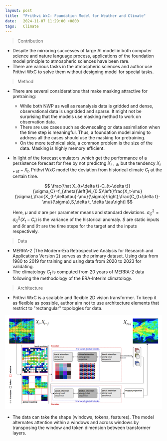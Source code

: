 ```yaml
---
layout: post
title:  "Prithvi WxC: Foundation Model for Weather and Climate"
date:   2024-11-07 11:29:00 +0800
tags:   Climate
---
```


> Contribution

+ Despite the mirroring successes of large AI model in both computer science and nature language process, applications of the foundation model principle to atmospheric sciences have been rare.
+ There are various tasks in the atmospheric sciences and author use Prithvi WxC to solve them without designing model for special tasks.

> Method

+ There are several considerations that make masking attractive for pretraining:

  + While both NWP as well as reanalysis data is gridded and dense, observational data is ungridded and sparse. It might not be surprising that the models use masking method to work on observation data.
  + There are use cases such as downscaling or data assimilation when the time step is meaningful. Thus, a foundation model aiming to address all the cases should use the masking for pretraining.
  + On the more technical side, a common problem is the size of the data. Masking is highly memory efficient.

+ In light of the forecast emulators ,which get the performance of a persistence forecast for free by not predictng $X_{t+\delta t}$ but the tendency $X_{t+\delta t}-X_t$, Prithvi WxC model the deviation from historical climate $C_t$ at the certain time.

  
  $$
  \frac{\hat X_{t+\delta t}-C_{t+\delta t}}{\sigma_C}=f_{\theta}\left[M_{0.5}\left(\frac{X_t-\mu}{\sigma},\frac{X_{t-\delta\tau}-\mu}{\sigma}\right);\frac{C_{t+\delta t}-\mu}{\sigma},S,\delta t, \delta \tau\right]
  $$

  
  Here, $\mu$ and $\sigma$ are per parameter means and standard deviations. $\sigma ^2_C=\sigma^2_C(X_t-C_t)$ is the variance of the historical anomaly. $S$ are static inputs and $\delta t$ and $\delta \tau$ are the time steps for the target and the inputs respectively.

> Data

+ MERRA-2 (The Modern-Era Retrospective Analysis for Research and Applications Version 2) serves as the primary dataset. Using data from 1980 to 2019 for training and using data from 2020 to 2023 for validating.
+ The climatology $C_t$​ is computed from 20 years of MERRA-2 data following the methodology of the ERA-Interim climatology.

> Architecture

+ Prithvi WxC is a scalable and flexible 2D vision transformer. To keep it as flexible as possible, author aim not to use architecture elements that restrict to "rectangular" topologies for data. 

![Prithvi WxC core architecture](https://raw.githubusercontent.com/Sk4Dl/Learning/refs/heads/master/images/Prithvi%20WxC%20core%20architecture.png)

+ The data can take the shape (windows, tokens, features). The model alternates attention within a windows and across windows by transposing the window and token dimension between transformer layers.
